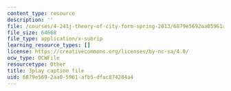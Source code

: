 ```yaml
---
content_type: resource
description: ''
file: /courses/4-241j-theory-of-city-form-spring-2013/6879e5692aa05961afb5dfac874284a4_0su7rM_7_DM.vtt
file_size: 64668
file_type: application/x-subrip
learning_resource_types: []
license: https://creativecommons.org/licenses/by-nc-sa/4.0/
ocw_type: OCWFile
resourcetype: Other
title: 3play caption file
uid: 6879e569-2aa0-5961-afb5-dfac874284a4
---
```

